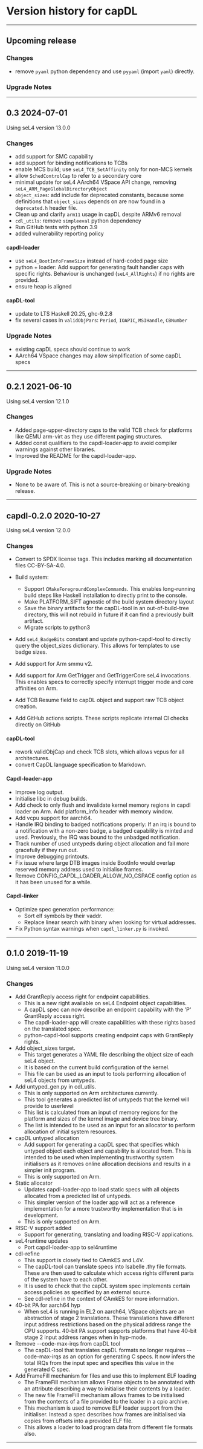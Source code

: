 <!--
     Copyright 2020, Data61, CSIRO (ABN 41 687 119 230)

     SPDX-License-Identifier: BSD-2-Clause
-->

# Version history for capDL

<!-- This file should be word wrapped to 120 characters -->

---

## Upcoming release

### Changes

* remove `pyaml` python dependency and use `pyyaml` (import `yaml`) directly.

### Upgrade Notes

---

## 0.3 2024-07-01
Using seL4 version 13.0.0

### Changes

* add support for SMC capability
* add support for binding notifications to TCBs
* enable MCS build; use `seL4_TCB_SetAffinity` only for non-MCS kernels
* allow `SchedControlCap` to refer to a secondary core
* minimal update for seL4 AArch64 VSpace API change, removing `seL4_ARM_PageGlobalDirectoryObject`
* `object_sizes`: add include for deprecated constants, because some definitions
  that `object_sizes` depends on are now found in a `deprecated.h` header file.
* Clean up and clarify `arm11` usage in capDL despite ARMv6 removal
* `cdl_utils`: remove `simpleeval` python dependency
* Run GitHub tests with python 3.9
* added vulnerability reporting policy

#### capdl-loader

* use `seL4_BootInfoFrameSize` instead of hard-coded page size
* python + loader: Add support for generating fault handler caps with specific
  rights. Behaviour is unchanged (`seL4_AllRights`) if no rights are provided.
* ensure heap is aligned

#### capDL-tool

* update to LTS Haskell 20.25, ghc-9.2.8
* fix several cases in `validObjPars`: `Period`, `IOAPIC`, `MSIHandle`, `CBNumber`

### Upgrade Notes

* existing capDL specs should continue to work
* AArch64 VSpace changes may allow simplification of some capDL specs

---

## 0.2.1 2021-06-10

Using seL4 version 12.1.0

### Changes

* Added page-upper-directory caps to the valid TCB check for platforms like QEMU arm-virt as they use different paging
  structures.
* Added const qualifiers to the capdl-loader-app to avoid compiler warnings against other libraries.
* Improved the README for the capdl-loader-app.

### Upgrade Notes

* None to be aware of. This is not a source-breaking or binary-breaking release.

---

## capdl-0.2.0 2020-10-27

Using seL4 version 12.0.0

### Changes

* Convert to SPDX license tags. This includes marking all documentation files CC-BY-SA-4.0.

* Build system:
  - Support `CMakeForegroundComplexCommands`. This enables long-running build steps like Haskell installation to
    directly print to the console.
  - Make PLATFORM_SIFT agnostic of the build system directory layout
  - Save the binary artifacts for the capDL-tool in an out-of-build-tree directory, this will not rebuild in future if
    it can find a previously built artifact.
  - Migrate scripts to python3
* Add `seL4_BadgeBits` constant and update python-capdl-tool to directly query the object_sizes dictionary. This allows
  for templates to use badge sizes.
* Add support for Arm smmu v2.
* Add support for Arm GetTrigger and GetTriggerCore seL4 invocations. This enables specs to correctly specify interrupt
  trigger mode and core affinities on Arm.
* Add TCB Resume field to capDL object and support raw TCB object creation.
* Add GitHub actions scripts. These scripts replicate internal CI checks directly on GitHub

#### capDL-tool

* rework validObjCap and check TCB slots, which allows vcpus for all architectures.
* convert CapDL language specification to Markdown.

#### Capdl-loader-app

* Improve log output.
* Initialise libc in debug builds.
* Add check to only flush and invalidate kernel memory regions in capdl loader on Arm. Add platform_info header with
  memory window.
* Add vcpu support for aarch64.
* Handle IRQ binding to badged notifications properly: If an irq is bound to a notification with a non-zero badge, a
  badged capability is minted and used.  Previously, the IRQ was bound to the unbadged notification.
* Track number of used untypeds during object allocation and fail more gracefully if they run out.
* Improve debugging printouts.
* Fix issue where large DTB images inside BootInfo would overlap reserved memory address used to initialise frames.
* Remove CONFIG_CAPDL_LOADER_ALLOW_NO_CSPACE config option as it has been unused for a while.

#### Capdl-linker

* Optimize spec generation performance:
  - Sort elf symbols by their vaddr.
  - Replace linear search with binary when looking for virtual addresses.
* Fix Python syntax warnings when `capdl_linker.py` is invoked.

---

## 0.1.0 2019-11-19

Using seL4 version 11.0.0

### Changes

* Add GrantReply access right for endpoint capabilities.
  - This is a new right available on seL4 Endpoint object capabilities.
  - A capDL spec can now describe an endpoint capability with the 'P' GrantReply access right.
  - The capdl-loader-app will create capabilities with these rights based on the translated spec.
  - python-capdl-tool supports creating endpoint caps with GrantReply rights.
* Add object_sizes target.
  - This target generates a YAML file describing the object size of each seL4 object.
  - It is based on the current build configuration of the kernel.
  - This file can be used as an input to tools performing allocation of seL4 objects from untypeds.
* Add untyped_gen.py in cdl_utils.
  - This is only supported on Arm architectures currently.
  - This tool generates a predicted list of untypeds that the kernel will provide to userlevel
  - This list is calculated from an input of memory regions for the platform and sizes of the kernel image and device
    tree binary.
  - The list is intended to be used as an input for an allocator to perform allocation of initial system resources.
* capDL untyped allocation
  - Add support for generating a capDL spec that specifies which untyped object each object and capability is allocated
    from. This is intended to be used when implementing trustworthy system initialisers as it removes online allocation
    decisions and results in a simpler init program.
  - This is only supported on Arm.
* Static allocator
  - Updates capdl-loader-app to load static specs with all objects allocated from a predicted list of untypeds.
  - This simpler version of the loader app will act as a reference implementation for a more trustworthy implementation
    that is in development.
  - This is only supported on Arm.
* RISC-V support added
  - Support for generating, translating and loading RISC-V applications.
* seL4runtime updates
  - Port capdl-loader-app to sel4runtime
* cdl-refine
  - This support is closely tied to CAmkES and L4V.
  - The capDL-tool can translate specs into Isabelle .thy file formats. These are then used to calculate which access
    rights different parts of the system have to each other.
  - It is used to check that the capDL system spec implements certain access policies as specified by an external
    source.
  - See cdl-refine in the context of CAmkES for more information.
* 40-bit PA for aarch64 hyp
  - When seL4 is running in EL2 on aarch64, VSpace objects are an abstraction of stage 2 translations.
    These translations have different input address restrictions based on the physical address range the CPU supports.
    40-bit PA support supports platforms that have 40-bit stage 2 input address ranges when in hyp-mode.
* Remove --code-max-irqs from capDL tool
  - The capDL-tool that translates capDL formats no longer requires --code-max-irqs as an option for generating C specs.
    It now infers the total IRQs from the input spec and specifies this value in the generated C spec.
* Add FrameFill mechanism for files and use this to implement ELF loading
  - The FrameFill mechanism allows Frame objects to be annotated with an attribute describing a way to initialise
    their contents by a loader.
  - The new file FrameFill mechanism allows frames to be initialised from the contents of a file provided to the loader
    in a cpio archive.
  - This mechanism is used to remove ELF loader support from the initialiser. Instead a spec describes how frames are
    initialised via copies from offsets into a provided ELF file.
  - This allows a loader to load program data from different file formats also.

---
